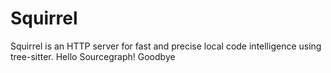 # Squirrel

Squirrel is an HTTP server for fast and precise local code intelligence using tree-sitter.
Hello Sourcegraph!
Goodbye
